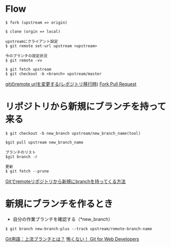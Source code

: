 # Flow


```
$ fork (upstream => origin)

$ clone (orgin => local)

upstreamにクライアント設定
$ git remote set-url upstream <upstream>

今のブランチの設定状況
$ git remote -vv

$ git fetch upstream
$ git checkout -b <branch> upstream/master
```

[gitのremote urlを変更する(レポジトリ移行時)](https://qiita.com/minoringo/items/917e325892733e0d606e)
[Fork Pull Request](http://kik.xii.jp/archives/179)

# リポジトリから新規にブランチを持って来る
```
$ git checkout -b new_branch upstream/new_branch_name(tool)

$git pull upstream new_branch_name

ブランチのリスト
$git branch -r

更新
$ git fetch --prune

```

[Gitでremoteリポジトリから新規にbranchを持ってくる方法](https://qiita.com/yoshiokaCB/items/eb68db0a81009b85c8a4)


# 新規にブランチを作るとき
- 自分の作業ブランチを確認する（*new_branch）
```
$ git branch new-branch-plus --track upstream/remote-branch-name

```
[Git用語：上流ブランチとは？](http://www-creators.com/archives/4931)
[怖くない！ Git for Web Developers](https://ameblo.jp/ca-1pixel/entry-11658373787.html)
[](https://web-nari.net/2018/04/15/explanatino-git-operation-flow/)
